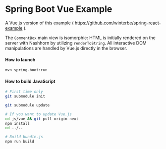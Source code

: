 Spring Boot Vue Example
======================================

A Vue.js version of this example ( https://github.com/winterbe/spring-react-example ).

The `CommentBox` main view is isomorphic: HTML is initially rendered on the server with Nashhorn by utilizing `renderToString`. All interactive DOM manipulations are handled by Vue.js directly in the browser.

#### How to launch

```sh
mvn spring-boot:run
```

#### How to build JavaScript

```sh
# First time only
git submodule init

git submodule update

# If you want to update Vue.js
cd js/vue && git pull origin next
npm install
cd ../..

# Build bundle.js
npm run build
```
